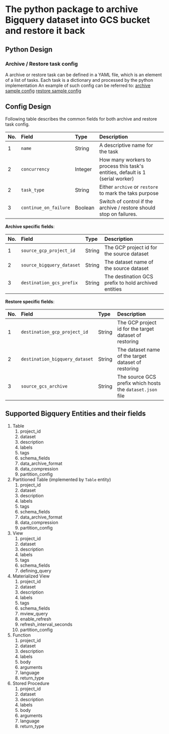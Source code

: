 # The python package to archive Bigquery dataset into GCS bucket and restore it back

## Python Design
### Archive / Restore task config
A archive or restore task can be defined in a YAML file, which is an element of a list of tasks. Each task is a dictionary
and processed by the python implementation
An example of such config can be referred to:
[archive sample config](/resources/config/sample_archive_config.yaml)
[restore sample config](/resources/config/sample_restore_config.yaml)

## Config Design
Following table describes the common fields for both archive and restore task config.

| No. | Field                 | Type    | Description                                                                    |
|:----|:----------------------|:--------|:-------------------------------------------------------------------------------|
| 1   | `name`                | String  | A descriptive name for the task                                                |
| 2   | `concurrency`         | Integer | How many workers to process this task's entities, default is 1 (serial worker) |
| 2   | `task_type`           | String  | Either `archive` or `restore` to mark the taks purpose                         |
| 3   | `continue_on_failure` | Boolean | Switch of control if the archive / restore should stop on failures.            |

**Archive specific fields**:  

| No. | Field                     | Type     | Description                                          |
|:----|:--------------------------|:---------|:-----------------------------------------------------|
| 1   | `source_gcp_project_id`   | String   | The GCP project id for the source dataset            |
| 2   | `source_bigquery_dataset` | String   | The dataset name of the source dataset               |
| 3   | `destination_gcs_prefix`  | String   | The destination GCS prefix to hold archived entities |

**Restore specific fields**:  

| No. | Field                          | Type     | Description                                               |
|:----|:-------------------------------|:---------|:----------------------------------------------------------|
| 1   | `destination_gcp_project_id`   | String   | The GCP project id for the target dataset of restoring    |
| 2   | `destination_bigquery_dataset` | String   | The dataset name of the target dataset of restoring       |
| 3   | `source_gcs_archive`           | String   | The source GCS prefix which hosts the `dataset.json` file |

## Supported Bigquery Entities and their fields
1. Table
   1. project_id
   2. dataset
   3. description
   4. labels
   5. tags
   6. schema_fields
   7. data_archive_format
   8. data_compression
   9. partition_config
2. Partitioned Table (implemented by `Table` entity)
   1. project_id
   2. dataset
   3. description
   4. labels
   5. tags
   6. schema_fields
   7. data_archive_format
   8. data_compression
   9. partition_config 
3. View
   1. project_id
   2. dataset
   3. description
   4. labels
   5. tags
   6. schema_fields
   7. defining_query
4. Materialized View
   1. project_id
   2. dataset
   3. description
   4. labels
   5. tags
   6. schema_fields
   7. mview_query
   8. enable_refresh
   9. refresh_interval_seconds
   10. partition_config
5. Function
   1. project_id
   2. dataset
   3. description
   4. labels
   5. body
   6. arguments
   7. language
   8. return_type
6. Stored Procedure
   1. project_id
   2. dataset
   3. description
   4. labels
   5. body
   6. arguments
   7. language
   8. return_type
